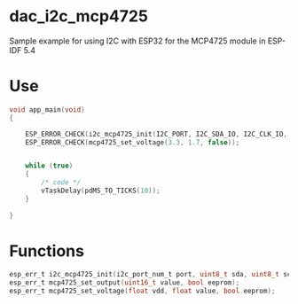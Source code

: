 # dac_i2c_mcp4725

Sample example for using I2C with ESP32 for the MCP4725 module in ESP-IDF 5.4

# Use

```c
void app_main(void)
{

    ESP_ERROR_CHECK(i2c_mcp4725_init(I2C_PORT, I2C_SDA_IO, I2C_CLK_IO, I2C_CLK_SPEED));
    ESP_ERROR_CHECK(mcp4725_set_voltage(3.3, 1.7, false));


    while (true)
    {
        /* code */
        vTaskDelay(pdMS_TO_TICKS(10));
    }
    
}
```

# Functions

```c
esp_err_t i2c_mcp4725_init(i2c_port_num_t port, uint8_t sda, uint8_t scl, uint16_t speed);
esp_err_t mcp4725_set_output(uint16_t value, bool eeprom);
esp_err_t mcp4725_set_voltage(float vdd, float value, bool eeprom);
```
